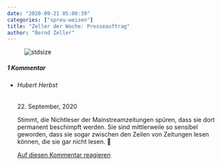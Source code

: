 ```yaml
---
date: "2020-09-21 05:00:39"
categories: ["spreu-weizen"]
title: "Zeller der Woche: Presseauftrag"
author: "Bernd Zeller"
---
```



<figure>
<img src="https://www.publicomag.com/wp-content/uploads/2020/09/Presseauftrag-1320x931.jpg" alt=stdsize>
</figure>


<!--more-->
<h5 class="comments-h">
1 Kommentar </h5>
<ul class="commentlist">
<li class="comment even thread-even depth-1 clearfix" id="li-comment-79945">
<h6 class="author">Hubert Herbst</h6> <span class="date">22. September, 2020</span>



Stimmt, die Nichtleser der Mainstreamzeitungen spüren, dass sie dort permanent beschimpft werden. Sie sind mittlerweile so sensibel geworden, dass sie sogar zwischen den Zeilen von Zeitungen lesen können, die sie gar nicht lesen. 🙂

<a rel="nofollow" class="comment-reply-link" href="#comment-79945" data-commentid="79945" data-postid="11917" data-belowelement="comment-79945" data-respondelement="respond" data-replyto="Antworte auf Hubert Herbst" aria-label="Antworte auf Hubert Herbst">Auf diesen Kommentar reagieren</a> 


</li>
</ul>
